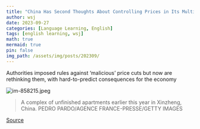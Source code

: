 ```yaml
---
title: "China Has Second Thoughts About Controlling Prices in Its Multi Trillion-Dollar Housing Market"
author: wsj
date: 2023-09-27
categories: [Language Learning, English]
tags: [english learning, wsj]
math: true
mermaid: true
pin: false
img_path: /assets/img/posts/202309/
---
```


Authorities imposed rules against ‘malicious’ price cuts but now are rethinking them, with hard-to-predict consequences for the economy

![im-858215.jpeg](im-858215.jpeg)

> A complex of unfinished apartments earlier this year in Xinzheng, China. PEDRO PARDO/AGENCE FRANCE-PRESSE/GETTY IMAGES




[Source](https://www.wsj.com/economy/housing/china-has-second-thoughts-about-controlling-prices-in-its-multi-trillion-dollar-housing-market-f0a06012)

